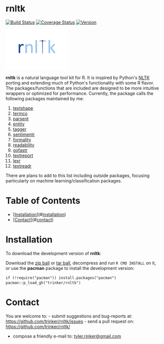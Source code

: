 rnltk
============


[![Build
Status](https://travis-ci.org/trinker/rnltk.svg?branch=master)](https://travis-ci.org/trinker/rnltk)
[![Coverage
Status](https://coveralls.io/repos/trinker/rnltk/badge.svg?branch=master)](https://coveralls.io/r/trinker/rnltk?branch=master)
<a href="https://img.shields.io/badge/Version-0.0.1-orange.svg"><img src="https://img.shields.io/badge/Version-0.0.1-orange.svg" alt="Version"/></a>
</p>
<img src="inst/rnltk_logo/r_rnltk_logo.png" width="200" alt="rnltk Logo">

**rnltk** is a natural language tool kit for R. It is inspired by
Python's [NLTK](http://www.nltk.org/) porting and extending much of
Python's functionality with some R flavor. The packages/functions that
are included are designed to be more intuitive wrappers or optimized for
performance. Currently, the package calls the following packages
maintained by me:

1.  [textshape](https://github.com/trinker/textshape)
2.  [termco](https://github.com/trinker/termco)
3.  [parsent](https://github.com/trinker/parsent)
4.  [entity](https://github.com/trinker/entity)
5.  [tagger](https://github.com/trinker/tagger)
6.  [sentimentr](https://github.com/trinker/sentimentr)
7.  [formality](https://github.com/trinker/formality)
8.  [readability](https://github.com/trinker/readability)
9.  [gofastr](https://github.com/trinker/gofastr)
10. [textreport](https://github.com/trinker/textreport)
11. [lexr](https://github.com/trinker/lexr)
12. [textreadr](https://github.com/textreadr)

There are plans to add to this list including outside packages, focusing
particularly on machine learning/classification packages.


Table of Contents
============

-   [[Installation](#installation)](#[installation](#installation))
-   [[Contact](#contact)](#[contact](#contact))

Installation
============


To download the development version of **rnltk**:

Download the [zip ball](https://github.com/trinker/rnltk/zipball/master)
or [tar ball](https://github.com/trinker/rnltk/tarball/master),
decompress and run `R CMD INSTALL` on it, or use the **pacman** package
to install the development version:

    if (!require("pacman")) install.packages("pacman")
    pacman::p_load_gh("trinker/rnltk")

Contact
=======

You are welcome to:   - submit suggestions and bug-reports at: <https://github.com/trinker/rnltk/issues>   - send a pull request on: <https://github.com/trinker/rnltk/>  

- compose a friendly e-mail to: <tyler.rinker@gmail.com>